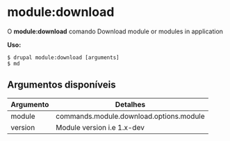 # module:download
O **module:download** comando Download module or modules in application

**Uso:**
```
$ drupal module:download [arguments] 
$ md  
```

## Argumentos disponíveis
Argumento | Detalhes
---------|-------------
module | commands.module.download.options.module
version | Module version i.e 1.x-dev

